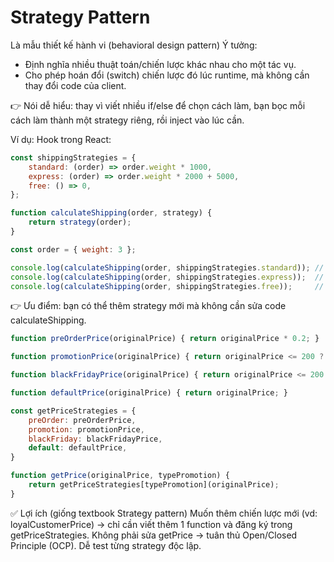 # Strategy Pattern

Là mẫu thiết kế hành vi (behavioral design pattern)
Ý tưởng:
- Định nghĩa nhiều thuật toán/chiến lược khác nhau cho một tác vụ.
- Cho phép hoán đổi (switch) chiến lược đó lúc runtime, mà không cần thay đổi code của client.

👉 Nói dễ hiểu: thay vì viết nhiều if/else để chọn cách làm, bạn bọc mỗi cách làm thành một strategy riêng, rồi inject vào lúc cần.

Ví dụ: Hook trong React:

```javascript
const shippingStrategies = {
    standard: (order) => order.weight * 1000,
    express: (order) => order.weight * 2000 + 5000,
    free: () => 0,
};

function calculateShipping(order, strategy) {
    return strategy(order);
}

const order = { weight: 3 };

console.log(calculateShipping(order, shippingStrategies.standard)); // 3000
console.log(calculateShipping(order, shippingStrategies.express));  // 11000
console.log(calculateShipping(order, shippingStrategies.free));     // 0
```

👉 Ưu điểm: bạn có thể thêm strategy mới mà không cần sửa code calculateShipping.



```javascript
function preOrderPrice(originalPrice) { return originalPrice * 0.2; }

function promotionPrice(originalPrice) { return originalPrice <= 200 ? originalPrice * 0.1 : originalPrice - 30; }

function blackFridayPrice(originalPrice) { return originalPrice <= 200 ? originalPrice * 0.2 : originalPrice - 50; }

function defaultPrice(originalPrice) { return originalPrice; }

const getPriceStrategies = {
    preOrder: preOrderPrice,
    promotion: promotionPrice,
    blackFriday: blackFridayPrice,
    default: defaultPrice,
} 

function getPrice(originalPrice, typePromotion) {
    return getPriceStrategies[typePromotion](originalPrice); 
}
```
✅ Lợi ích (giống textbook Strategy pattern)
Muốn thêm chiến lược mới (vd: loyalCustomerPrice) → chỉ cần viết thêm 1 function và đăng ký trong getPriceStrategies.
Không phải sửa getPrice → tuân thủ Open/Closed Principle (OCP). Dễ test từng strategy độc lập.
